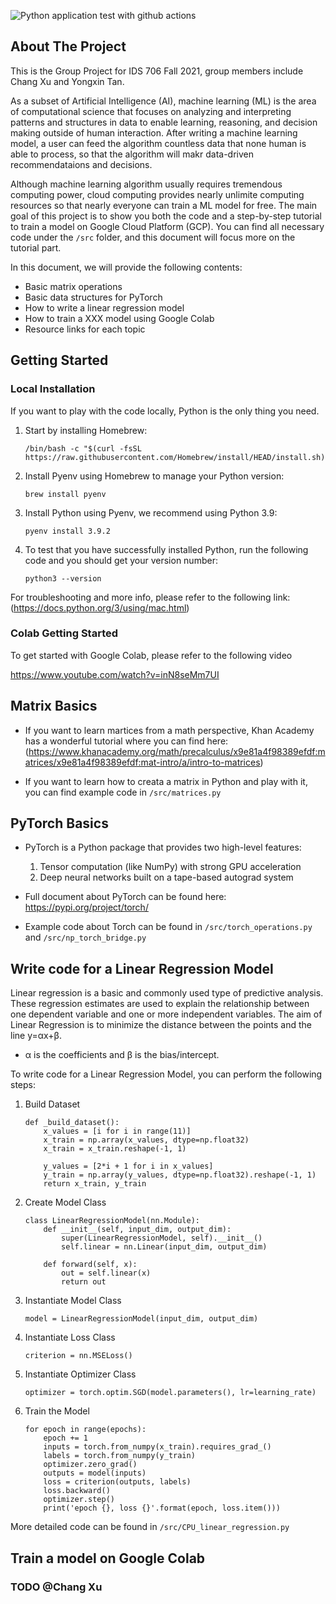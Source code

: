 ![Python application test with github actions](https://github.com/YXTanDuke/IDS706_Group_Project/actions/workflows/main.yml/badge.svg)

## About The Project

This is the Group Project for IDS 706 Fall 2021, group members include Chang Xu and Yongxin Tan. 

As a subset of Artificial Intelligence (AI), machine learning (ML) is the area of computational science that focuses on analyzing and interpreting patterns and structures in data to enable learning, reasoning, and decision making outside of human interaction. After writing a machine learning model, a user can feed the algorithm countless data that none human is able to process, so that the algorithm will makr data-driven recommendataions and decisions. 

Although machine learning algorithm usually requires tremendous computing power, cloud computing provides nearly unlimite computing resources so that nearly everyone can train a ML model for free. The main goal of this project is to show you both the code and a step-by-step tutorial to train a model on Google Cloud Platform (GCP). You can find all necessary code under the `/src` folder, and this document will focus more on the tutorial part.

In this document, we will provide the following contents:
* Basic matrix operations
* Basic data structures for PyTorch
* How to write a linear regression model
* How to train a XXX model using Google Colab
* Resource links for each topic

## Getting Started

### Local Installation

If you want to play with the code locally, Python is the only thing you need. 

1. Start by installing Homebrew:
    ```
    /bin/bash -c "$(curl -fsSL https://raw.githubusercontent.com/Homebrew/install/HEAD/install.sh)"
    ```
2. Install Pyenv using Homebrew to manage your Python version:
    ```
    brew install pyenv
    ```
3. Install Python using Pyenv, we recommend using Python 3.9:
    ```
    pyenv install 3.9.2 
    ```
4. To test that you have successfully installed Python, run the following code and you should get your version number:
    ```
    python3 --version
    ```

For troubleshooting and more info, please refer to the following link: (https://docs.python.org/3/using/mac.html)

### Colab Getting Started

To get started with Google Colab, please refer to the following video

https://www.youtube.com/watch?v=inN8seMm7UI

## Matrix Basics

* If you want to learn martices from a math perspective, Khan Academy has a wonderful tutorial where you can find here: (https://www.khanacademy.org/math/precalculus/x9e81a4f98389efdf:matrices/x9e81a4f98389efdf:mat-intro/a/intro-to-matrices)

* If you want to learn how to creata a matrix in Python and play with it, you can find example code in `/src/matrices.py`

## PyTorch Basics

* PyTorch is a Python package that provides two high-level features:

    1. Tensor computation (like NumPy) with strong GPU acceleration
    2. Deep neural networks built on a tape-based autograd system

* Full document about PyTorch can be found here: https://pypi.org/project/torch/

* Example code about Torch can be found in `/src/torch_operations.py` and `/src/np_torch_bridge.py`

## Write code for a Linear Regression Model

Linear regression is a basic and commonly used type of predictive analysis. These regression estimates are used to explain the relationship between one dependent variable and one or more independent variables. The aim of Linear Regression is to minimize the distance between the points and the line y=αx+β. 

* α is the coefficients and β is the bias/intercept.

To write code for a Linear Regression Model, you can perform the following steps:

1. Build Dataset
    ```
    def _build_dataset():
        x_values = [i for i in range(11)]
        x_train = np.array(x_values, dtype=np.float32)
        x_train = x_train.reshape(-1, 1)

        y_values = [2*i + 1 for i in x_values]
        y_train = np.array(y_values, dtype=np.float32).reshape(-1, 1)
        return x_train, y_train
    ```
2. Create Model Class
    ```
    class LinearRegressionModel(nn.Module):
        def __init__(self, input_dim, output_dim):
            super(LinearRegressionModel, self).__init__()
            self.linear = nn.Linear(input_dim, output_dim)  
        
        def forward(self, x):
            out = self.linear(x)
            return out
    ```
3. Instantiate Model Class
    ```
    model = LinearRegressionModel(input_dim, output_dim)
    ```
4. Instantiate Loss Class
    ```
    criterion = nn.MSELoss()
    ```
5. Instantiate Optimizer Class
    ```
    optimizer = torch.optim.SGD(model.parameters(), lr=learning_rate)
    ```
6. Train the Model
    ```
    for epoch in range(epochs):
        epoch += 1
        inputs = torch.from_numpy(x_train).requires_grad_()
        labels = torch.from_numpy(y_train)
        optimizer.zero_grad() 
        outputs = model(inputs)
        loss = criterion(outputs, labels)
        loss.backward()
        optimizer.step()
        print('epoch {}, loss {}'.format(epoch, loss.item()))
    ```

More detailed code can be found in `/src/CPU_linear_regression.py`

## Train a model on Google Colab

### TODO @Chang Xu
